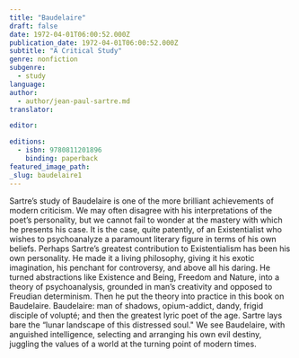 ```yaml
---
title: "Baudelaire"
draft: false
date: 1972-04-01T06:00:52.000Z
publication_date: 1972-04-01T06:00:52.000Z
subtitle: "A Critical Study"
genre: nonfiction
subgenre:
  - study
language:
author:
  - author/jean-paul-sartre.md
translator:

editor:

editions:
  - isbn: 9780811201896
    binding: paperback
featured_image_path:
_slug: baudelaire1
---
```


Sartre’s study of Baudelaire is one of the more brilliant achievements of modern criticism. We may often disagree with his interpretations of the poet’s personality, but we cannot fail to wonder at the mastery with which he presents his case. It is the case, quite patently, of an Existentialist who wishes to psychoanalyze a paramount literary figure in terms of his own beliefs. Perhaps Sartre’s greatest contribution to Existentialism has been his own personality. He made it a living philosophy, giving it his exotic imagination, his penchant for controversy, and above all his daring. He turned abstractions like Existence and Being, Freedom and Nature, into a theory of psychoanalysis, grounded in man’s creativity and opposed to Freudian determinism. Then he put the theory into practice in this book on Baudelaire. Baudelaire: man of shadows, opium-addict, dandy, frigid disciple of volupté; and then the greatest lyric poet of the age. Sartre lays bare the “lunar landscape of this distressed soul." We see Baudelaire, with anguished intelligence, selecting and arranging his own evil destiny, juggling the values of a world at the turning point of modern times.

